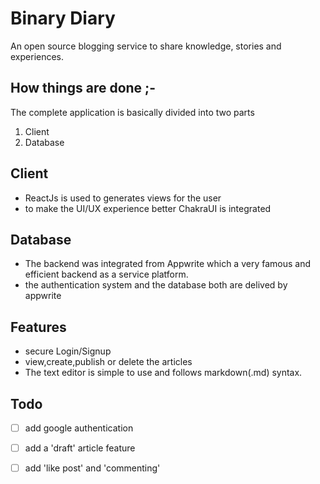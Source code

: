 # Binary Diary

An open source blogging service to share knowledge, stories and experiences.


## How things are done ;-
The complete application is basically divided into two parts
1. Client
2. Database


## Client
- ReactJs is used to generates views for the user
- to make the UI/UX experience better ChakraUI is integrated


## Database
- The backend was integrated from Appwrite which a very famous and efficient backend as a service platform.
- the authentication system and the database both are delived by appwrite


## Features
- secure Login/Signup 
- view,create,publish or delete the articles
- The text editor is simple to use and follows markdown(.md) syntax.


## Todo
- [ ] add google authentication
- [ ] add a 'draft' article feature
- [ ] add 'like post'  and 'commenting' 

